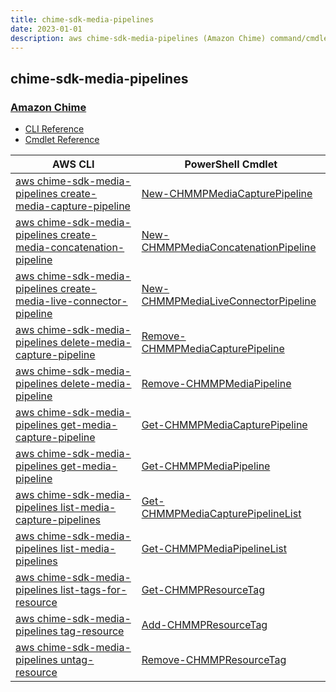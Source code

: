 ```yaml
---
title: chime-sdk-media-pipelines
date: 2023-01-01
description: aws chime-sdk-media-pipelines (Amazon Chime) command/cmdlet list.
---
```


## chime-sdk-media-pipelines

### [Amazon Chime](https://aws.amazon.com/chime/)

* [CLI Reference](https://docs.aws.amazon.com/cli/latest/reference/chime-sdk-media-pipelines/index.html)
* [Cmdlet Reference](https://docs.aws.amazon.com/powershell/latest/reference/items/ChimeSDKMediaPipelines_cmdlets.html)

|AWS CLI|PowerShell Cmdlet|
|----|----|
|[aws chime-sdk-media-pipelines create-media-capture-pipeline](https://docs.aws.amazon.com/cli/latest/reference/chime-sdk-media-pipelines/create-media-capture-pipeline.html)|[New-CHMMPMediaCapturePipeline](https://docs.aws.amazon.com/powershell/latest/reference/items/New-CHMMPMediaCapturePipeline.html)|
|[aws chime-sdk-media-pipelines create-media-concatenation-pipeline](https://docs.aws.amazon.com/cli/latest/reference/chime-sdk-media-pipelines/create-media-concatenation-pipeline.html)|[New-CHMMPMediaConcatenationPipeline](https://docs.aws.amazon.com/powershell/latest/reference/items/New-CHMMPMediaConcatenationPipeline.html)|
|[aws chime-sdk-media-pipelines create-media-live-connector-pipeline](https://docs.aws.amazon.com/cli/latest/reference/chime-sdk-media-pipelines/create-media-live-connector-pipeline.html)|[New-CHMMPMediaLiveConnectorPipeline](https://docs.aws.amazon.com/powershell/latest/reference/items/New-CHMMPMediaLiveConnectorPipeline.html)|
|[aws chime-sdk-media-pipelines delete-media-capture-pipeline](https://docs.aws.amazon.com/cli/latest/reference/chime-sdk-media-pipelines/delete-media-capture-pipeline.html)|[Remove-CHMMPMediaCapturePipeline](https://docs.aws.amazon.com/powershell/latest/reference/items/Remove-CHMMPMediaCapturePipeline.html)|
|[aws chime-sdk-media-pipelines delete-media-pipeline](https://docs.aws.amazon.com/cli/latest/reference/chime-sdk-media-pipelines/delete-media-pipeline.html)|[Remove-CHMMPMediaPipeline](https://docs.aws.amazon.com/powershell/latest/reference/items/Remove-CHMMPMediaPipeline.html)|
|[aws chime-sdk-media-pipelines get-media-capture-pipeline](https://docs.aws.amazon.com/cli/latest/reference/chime-sdk-media-pipelines/get-media-capture-pipeline.html)|[Get-CHMMPMediaCapturePipeline](https://docs.aws.amazon.com/powershell/latest/reference/items/Get-CHMMPMediaCapturePipeline.html)|
|[aws chime-sdk-media-pipelines get-media-pipeline](https://docs.aws.amazon.com/cli/latest/reference/chime-sdk-media-pipelines/get-media-pipeline.html)|[Get-CHMMPMediaPipeline](https://docs.aws.amazon.com/powershell/latest/reference/items/Get-CHMMPMediaPipeline.html)|
|[aws chime-sdk-media-pipelines list-media-capture-pipelines](https://docs.aws.amazon.com/cli/latest/reference/chime-sdk-media-pipelines/list-media-capture-pipelines.html)|[Get-CHMMPMediaCapturePipelineList](https://docs.aws.amazon.com/powershell/latest/reference/items/Get-CHMMPMediaCapturePipelineList.html)|
|[aws chime-sdk-media-pipelines list-media-pipelines](https://docs.aws.amazon.com/cli/latest/reference/chime-sdk-media-pipelines/list-media-pipelines.html)|[Get-CHMMPMediaPipelineList](https://docs.aws.amazon.com/powershell/latest/reference/items/Get-CHMMPMediaPipelineList.html)|
|[aws chime-sdk-media-pipelines list-tags-for-resource](https://docs.aws.amazon.com/cli/latest/reference/chime-sdk-media-pipelines/list-tags-for-resource.html)|[Get-CHMMPResourceTag](https://docs.aws.amazon.com/powershell/latest/reference/items/Get-CHMMPResourceTag.html)|
|[aws chime-sdk-media-pipelines tag-resource](https://docs.aws.amazon.com/cli/latest/reference/chime-sdk-media-pipelines/tag-resource.html)|[Add-CHMMPResourceTag](https://docs.aws.amazon.com/powershell/latest/reference/items/Add-CHMMPResourceTag.html)|
|[aws chime-sdk-media-pipelines untag-resource](https://docs.aws.amazon.com/cli/latest/reference/chime-sdk-media-pipelines/untag-resource.html)|[Remove-CHMMPResourceTag](https://docs.aws.amazon.com/powershell/latest/reference/items/Remove-CHMMPResourceTag.html)|


